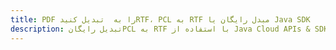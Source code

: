 ---title: PDF را به  تبدیل کنیدRTF، PCL به RTF مبدل رایگان یا Java SDKdescription: تبدیل رایگانPCL به RTF با استفاده از Java Cloud APIs & SDK همچنین اسناد PDF را در Cloud ایجاد، ویرایش و رندر کنید.---